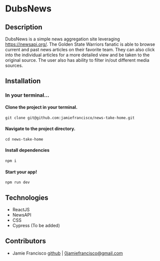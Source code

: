 # DubsNews

## Description

DubsNews is a simple news aggregation site leveraging https://newsapi.org/. The Golden State Warriors fanatic is able to browse current and past news articles on their favorite team. They can also click into the individual articles for a more detailed view and be taken to the original source. The user also has ability to filter in/out different media sources.


## Installation
### In your terminal...
#### Clone the project in your terminal.
`git clone git@github.com:jamiefrancisco/news-take-home.git`
#### Navigate to the project directory.
 `cd news-take-home`
#### Install dependencies
`npm i`
#### Start your app!
`npm run dev`

## Technologies
- ReactJS
- NewsAPI
- CSS
- Cypress (To be added)

## Contributors
- Jamie Francisco [github](https://github.com/jamiefrancisco) | <0jamiefrancisco@gmail.com> 

